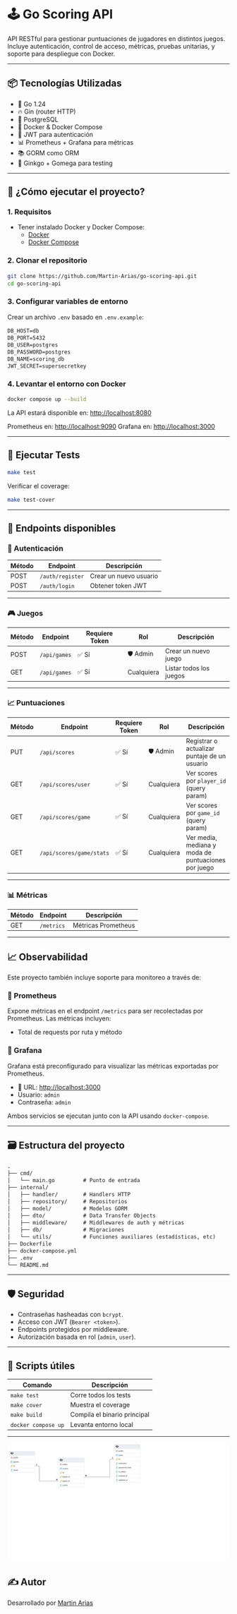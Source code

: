 # 🕹️ Go Scoring API

API RESTful para gestionar puntuaciones de jugadores en distintos juegos. Incluye autenticación, control de acceso, métricas, pruebas unitarias, y soporte para despliegue con Docker.

---

## 📦 Tecnologías Utilizadas

- 🐹 Go 1.24
- 🔥 Gin (router HTTP)
- 🐘 PostgreSQL
- 🐳 Docker & Docker Compose
- 🔐 JWT para autenticación
- 📊 Prometheus + Grafana para métricas
- 📚 GORM como ORM
- 🧪 Ginkgo + Gomega para testing

---

## 🚀 ¿Cómo ejecutar el proyecto?

### 1. Requisitos

- Tener instalado Docker y Docker Compose:
  - [Docker](https://docs.docker.com/get-docker/)
  - [Docker Compose](https://docs.docker.com/compose/)

### 2. Clonar el repositorio

```bash
git clone https://github.com/Martin-Arias/go-scoring-api.git
cd go-scoring-api
```

### 3. Configurar variables de entorno

Crear un archivo `.env` basado en `.env.example`:

```dotenv
DB_HOST=db
DB_PORT=5432
DB_USER=postgres
DB_PASSWORD=postgres
DB_NAME=scoring_db
JWT_SECRET=supersecretkey
```

### 4. Levantar el entorno con Docker

```bash
docker compose up --build
```

La API estará disponible en: [http://localhost:8080](http://localhost:8080)

Prometheus en: [http://localhost:9090](http://localhost:9090)
Grafana en: [http://localhost:3000](http://localhost:3000)

---

## 🧪 Ejecutar Tests

```bash
make test
```

Verificar el coverage:

```bash
make test-cover
```

---

## 📘 Endpoints disponibles

### 🔐 Autenticación

| Método | Endpoint         | Descripción            |
| ------ | ---------------- | ---------------------- |
| POST   | `/auth/register` | Crear un nuevo usuario |
| POST   | `/auth/login`    | Obtener token JWT      |

---

### 🎮 Juegos

| Método | Endpoint     | Requiere Token | Rol        | Descripción             |
| ------ | ------------ | -------------- | ---------- | ----------------------- |
| POST   | `/api/games` | ✅ Sí          | 🛡️ Admin   | Crear un nuevo juego    |
| GET    | `/api/games` | ✅ Sí          | Cualquiera | Listar todos los juegos |

---

### 📈 Puntuaciones

| Método | Endpoint                 | Requiere Token | Rol        | Descripción                                         |
| ------ | ------------------------ | -------------- | ---------- | --------------------------------------------------- |
| PUT    | `/api/scores`            | ✅ Sí          | 🛡️ Admin   | Registrar o actualizar puntaje de un usuario        |
| GET    | `/api/scores/user`       | ✅ Sí          | Cualquiera | Ver scores por `player_id` (query param)            |
| GET    | `/api/scores/game`       | ✅ Sí          | Cualquiera | Ver scores por `game_id` (query param)              |
| GET    | `/api/scores/game/stats` | ✅ Sí          | Cualquiera | Ver media, mediana y moda de puntuaciones por juego |

---

### 📊 Métricas

| Método | Endpoint   | Descripción         |
| ------ | ---------- | ------------------- |
| GET    | `/metrics` | Métricas Prometheus |

---

## 📈 Observabilidad

Este proyecto también incluye soporte para monitoreo a través de:

### 🔹 Prometheus

Expone métricas en el endpoint `/metrics` para ser recolectadas por Prometheus.
Las métricas incluyen:

- Total de requests por ruta y método

### 🔹 Grafana

Grafana está preconfigurado para visualizar las métricas exportadas por Prometheus.

- 📍 URL: [http://localhost:3000](http://localhost:3000)
- Usuario: `admin`
- Contraseña: `admin`

Ambos servicios se ejecutan junto con la API usando `docker-compose`.

---

## 🗃️ Estructura del proyecto

```
.
├── cmd/
│   └── main.go         # Punto de entrada
├── internal/
│   ├── handler/        # Handlers HTTP
│   ├── repository/     # Repositorios
│   ├── model/          # Modelos GORM
│   ├── dto/            # Data Transfer Objects
│   ├── middleware/     # Middlewares de auth y métricas
│   ├── db/             # Migraciones
│   └── utils/          # Funciones auxiliares (estadísticas, etc)
├── Dockerfile
├── docker-compose.yml
├── .env
└── README.md
```

---

## 🛡️ Seguridad

- Contraseñas hasheadas con `bcrypt`.
- Acceso con JWT (`Bearer <token>`).
- Endpoints protegidos por middleware.
- Autorización basada en rol (`admin`, `user`).

---

## 🧼 Scripts útiles

| Comando             | Descripción                  |
| ------------------- | ---------------------------- |
| `make test`         | Corre todos los tests        |
| `make cover`        | Muestra el coverage          |
| `make build`        | Compila el binario principal |
| `docker compose up` | Levanta entorno local        |

---

![Diagrama ER](db_schema.png)

## ✍️ Autor

Desarrollado por [Martin Arias](https://github.com/Martin-Arias)

